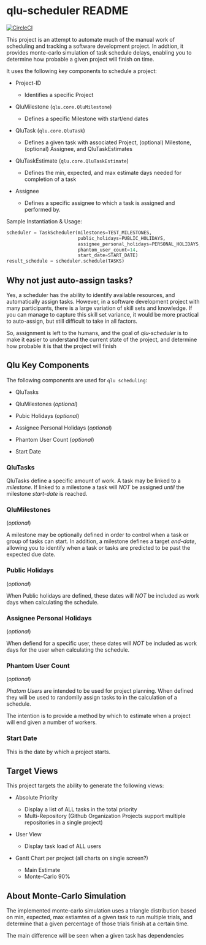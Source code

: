 # qlu-scheduler README

[![CircleCI](https://circleci.com/gh/monkut/qlu-scheduler/tree/master.svg?style=svg)](https://circleci.com/gh/monkut/qlu-scheduler/tree/master)

This project is an attempt to automate much of the manual work of scheduling and tracking 
a software development project.  In addtion, it provides monte-carlo simulation of task schedule delays, enabling you to determine how probable a
given project will finish on time.

It uses the following key components to schedule a project:

- Project-ID
    - Identifies a specific Project

- QluMilestone (`qlu.core.QluMilestone`)
    - Defines a specific Milestone with start/end dates

- QluTask (`qlu.core.QluTask`)
    - Defines a given task with associated Project, (optional) Milestone, (optional) Assignee, and QluTaskEstimates

- QluTaskEstimate (`qlu.core.QluTaskEstimate`)
    - Defines the min, expected, and max estimate days needed for completion of a task

- Assignee
    - Defines a specific assignee to which a task is assigned and performed by.


Sample Instantiation & Usage:

```python
scheduler = TaskScheduler(milestones=TEST_MILESTONES,
                          public_holidays=PUBLIC_HOLIDAYS,
                          assignee_personal_holidays=PERSONAL_HOLIDAYS,
                          phantom_user_count=14,
                          start_date=START_DATE)
result_schedule = scheduler.schedule(TASKS)
```

## Why not just auto-assign tasks?

Yes, a scheduler has the ability to identify available resources, and automatically assign tasks.
However, in a software development project with many participants, there is a large variation of skill sets and knowledge.
If you can manage to capture this skill set variance, it would be more practical to auto-assign, but still difficult to take in all factors.

So, assignment is left to the humans, and the goal of *qlu-scheduler* is to make it easier to understand the current state of the project,
and determine how probable it is that the project will finish 

## Qlu Key Components

The following components are used for `qlu scheduling`:

- QluTasks

- QluMilestones (*optional*)

- Pubic Holidays (*optional*)

- Assignee Personal Holidays (*optional*)

- Phantom User Count (*optional*)

- Start Date

### QluTasks

QluTasks define a specific amount of work.
A task may be linked to a *milestone*.  If linked to a milestone a task will *NOT* be assigned *until* the milestone *start-date* is reached.


### QluMilestones

(*optional*)

A milestone may be optionally defined in order to control when a task or group of tasks can start.
In addition, a milestone defines a target *end-date*, allowing you to identify when a task or tasks are predicted to be past the expected due date.


### Public Holidays

(*optional*)

When Public holidays are defined, these dates will *NOT* be included as work days when calculating the schedule.

### Assignee Personal Holidays

(*optional*)

When defiend for a specific user, these dates will *NOT* be included as work days for the user when calculating the schedule.

### Phantom User Count

(*optional*)

*Phatom Users* are intended to be used for project planning.
When defined they will be used to randomlly assign tasks to in the calculation of a schedule.

The intention is to provide a method by which to estimate when a project will end given a number of workers.

### Start Date

This is the date by which a project starts.


## Target Views

This project targets the ability to generate the following views:

- Absolute Priority
    - Display a list of ALL tasks in the total priority 
    - Multi-Repository (Github Organization Projects support multiple repositories in a single project)
    
- User View
    - Display task load of ALL users
    
- Gantt Chart per project (all charts on single screen?)
    - Main Estimate
    - Monte-Carlo 90%
    
## About Monte-Carlo Simulation

The implemented monte-carlo simulation uses a triangle distribution based on min, expected, max estiamtes of a given task to run multiple trials, 
and determine that a given percentage of those trials finish at a certain time.

The main difference will be seen when a given task has dependencies    